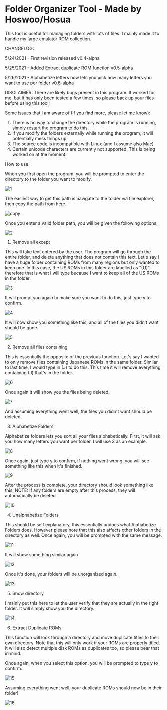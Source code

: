 # Folder Organizer Tool - Made by Hoswoo/Hosua
This tool is useful for managing folders with lots of files. I mainly made it to handle my large emulator ROM collection.

CHANGELOG:

5/24/2021 - First revision released v0.4-alpha

5/25/2021 - Added Extract duplicate ROM function v0.5-alpha

5/26/2021 - Alphabetize letters now lets you pick how many letters you want to use per folder v0.6-alpha

DISCLAIMER: 
There are likely bugs present in this program. It worked for me, but it has only been tested a few times, so please back up your files before using this tool!


Some issues that I am aware of (If you find more, please let me know):
1) There is no way to change the directory while the program is running, simply restart the program to do this.
2) If you modify the folders externally while running the program, it will potentially mess things up.
3) The source code is incompatible with Linux (and I assume also Mac)
4) Certain unicode characters are currently not supported. This is being worked on at the moment.


How to use:

When you first open the program, you will be prompted to enter the directory to the folder you want to modify.

![1](https://user-images.githubusercontent.com/22788738/119487284-2eb63780-bd27-11eb-84b0-4b78078a5261.png)

The easiest way to get this path is navigate to the folder via file explorer, then copy the path from here.

![copy](https://user-images.githubusercontent.com/22788738/119487089-f7478b00-bd26-11eb-9a68-d7cb82cfac13.png)

Once you enter a valid folder path, you will be given the following options.

![2](https://user-images.githubusercontent.com/22788738/119545166-81601580-bd60-11eb-91bb-7f960d32ce23.png)

1) Remove all except

This will take text entered by the user. The program will go through the entire folder, and delete anything that does not contain this text.
Let's say I have a huge folder containing ROMs from many regions but only wanted to keep one.
In this case, the US ROMs in this folder are labelled as "(U)", therefore that is what I will type because I want to keep all of the US ROMs in the folder.

![3](https://user-images.githubusercontent.com/22788738/119488615-c5372880-bd28-11eb-8845-44ed17fc8960.png)

It will prompt you again to make sure you want to do this, just type y to confirm.

![4](https://user-images.githubusercontent.com/22788738/119488950-1e06c100-bd29-11eb-9f05-a9a81f71af32.png)

It will now show you something like this, and all of the files you didn't want should be gone.

![5](https://user-images.githubusercontent.com/22788738/119489045-3e368000-bd29-11eb-8865-5b369938390a.png)

2) Remove all files containing

This is essentially the opposite of the previous function.
Let's say I wanted to only remove files containing Japanese ROMs in the same folder.
Similar to last time, I would type in (J) to do this. This time it will remove everything containing (J) that's in the folder.

![6](https://user-images.githubusercontent.com/22788738/119489610-d9c7f080-bd29-11eb-862f-fd7500f27f04.png)

Once again it will show you the files being deleted.

![7](https://user-images.githubusercontent.com/22788738/119489771-0aa82580-bd2a-11eb-8012-5e999e6dbc29.png)

And assuming everything went well, the files you didn't want should be deleted.

3) Alphabetize Folders

Alphabetize folders lets you sort all your files alphabetically.
First, it will ask you how many letters you want per folder. I will use 3 as an example.


![8](https://user-images.githubusercontent.com/22788738/119653276-2298ab80-bdf5-11eb-802c-a5d0cf294c17.png)

Once again, just type y to confirm, if nothing went wrong, you will see something like this when it's finished.

![9](https://user-images.githubusercontent.com/22788738/119655239-5d034800-bdf7-11eb-8813-ee65bacc0334.png)

After the process is complete, your directory should look something like this.
NOTE: If any folders are empty after this process, they will automatically be deleted.

![10](https://user-images.githubusercontent.com/22788738/119654243-3abcfa80-bdf6-11eb-9306-045ab1f2ec5a.png)

4) Unalphabetize Folders

This should be self explanatory, this essentially undoes what Alphabetize Folders does. 
However please note that this also affects other folders in the directory as well.
Once again, you will be prompted with the same message.

![11](https://user-images.githubusercontent.com/22788738/119490733-2a8c1900-bd2b-11eb-9332-9464c7ee8bfc.png)

It will show something similar again.

![12](https://user-images.githubusercontent.com/22788738/119490872-514a4f80-bd2b-11eb-8bad-5e1e30c968a5.png)

Once it's done, your folders will be unorganized again.

![13](https://user-images.githubusercontent.com/22788738/119491000-750d9580-bd2b-11eb-8b5f-e25753ff23ab.png)

5) Show directory

I mainly put this here to let the user verify that they are actually in the right folder.
It will simply show you the directory.

![14](https://user-images.githubusercontent.com/22788738/119491210-aab27e80-bd2b-11eb-82bc-147c86e2e607.png)

6) Extract Duplicate ROMs 

This function will look through a directory and move duplicate titles to their own directory. 
Note that this will only work if your ROMs are properly titled. It will also detect multiple disk ROMs as duplicates too, so please bear that in mind.

Once again, when you select this option, you will be prompted to type y to confirm.

![15](https://user-images.githubusercontent.com/22788738/119540937-01d04780-bd5c-11eb-8b44-4f118df13dc3.png)

Assuming everything went well, your duplicate ROMs should now be in their folder!

![16](https://user-images.githubusercontent.com/22788738/119541818-d7cb5500-bd5c-11eb-8161-c4215abfadc7.png)
















